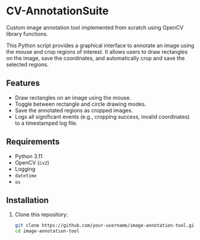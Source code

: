 # CV-AnnotationSuite
Custom image annotation tool implemented from scratch using OpenCV library functions.

This Python script provides a graphical interface to annotate an image using the mouse and crop regions of interest. It allows users to draw rectangles on the image, save the coordinates, and automatically crop and save the selected regions.

## Features
- Draw rectangles on an image using the mouse.
- Toggle between rectangle and circle drawing modes.
- Save the annotated regions as cropped images.
- Logs all significant events (e.g., cropping success, invalid coordinates) to a timestamped log file.

## Requirements
- Python 3.11
- OpenCV (`cv2`)
- Logging
- `datetime`
- `os`

## Installation
1. Clone this repository:
   ```bash
   git clone https://github.com/your-username/image-annotation-tool.git
   cd image-annotation-tool
